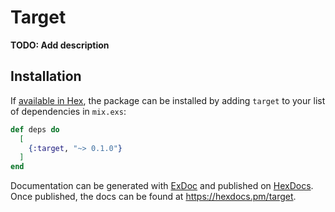 # Target

**TODO: Add description**

## Installation

If [available in Hex](https://hex.pm/docs/publish), the package can be installed
by adding `target` to your list of dependencies in `mix.exs`:

```elixir
def deps do
  [
    {:target, "~> 0.1.0"}
  ]
end
```

Documentation can be generated with [ExDoc](https://github.com/elixir-lang/ex_doc)
and published on [HexDocs](https://hexdocs.pm). Once published, the docs can
be found at <https://hexdocs.pm/target>.

